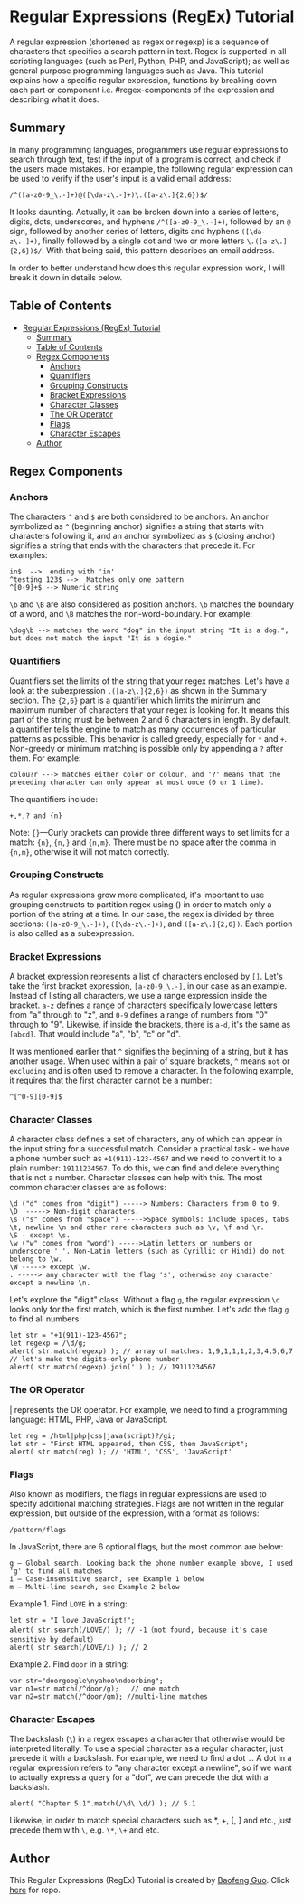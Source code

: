 # Regular Expressions (RegEx) Tutorial

A regular expression (shortened as regex or regexp) is a sequence of characters that specifies a search pattern in text. Regex is supported in all scripting languages (such as Perl, Python, PHP, and JavaScript); as well as general purpose programming languages such as Java. This tutorial explains how a specific regular expression, functions by breaking down each part or component i.e. #regex-components of the expression and describing what it does.

## Summary

In many programming languages, programmers use regular expressions to search through text, test if the input of a program is correct, and check if the users made mistakes. For example, the following regular expression can be used to verify if the user's input is a valid email address:

    /^([a-z0-9_\.-]+)@([\da-z\.-]+)\.([a-z\.]{2,6})$/

It looks daunting. Actually, it can be broken down into a series of letters, digits, dots, underscores, and hyphens `/^([a-z0-9_\.-]+)`, followed by an `@` sign, followed by another series of letters, digits and hyphens `([\da-z\.-]+)`, finally followed by a single dot and two or more letters `\.([a-z\.]{2,6})$/`. With that being said, this pattern describes an email address.

In order to better understand how does this regular expression work, I will break it down in details below.

## Table of Contents

- [Regular Expressions (RegEx) Tutorial](#regular-expressions-regex-tutorial)
  - [Summary](#summary)
  - [Table of Contents](#table-of-contents)
  - [Regex Components](#regex-components)
    - [Anchors](#anchors)
    - [Quantifiers](#quantifiers)
    - [Grouping Constructs](#grouping-constructs)
    - [Bracket Expressions](#bracket-expressions)
    - [Character Classes](#character-classes)
    - [The OR Operator](#the-or-operator)
    - [Flags](#flags)
    - [Character Escapes](#character-escapes)
  - [Author](#author)

## Regex Components

### Anchors

The characters `^` and `$` are both considered to be anchors. An anchor symbolized as `^` (beginning anchor) signifies a string that starts with characters following it, and an anchor symbolized as `$` (closing anchor) signifies a string that ends with the characters that precede it. For examples:

    in$  -->  ending with 'in'
    ^testing 123$ -->  Matches only one pattern
    ^[0-9]+$ --> Numeric string

`\b` and `\B` are also considered as position anchors. `\b` matches the boundary of a word, and `\B` matches the non-word-boundary. For example:

    \dog\b --> matches the word "dog" in the input string "It is a dog.", but does not match the input "It is a dogie."

### Quantifiers

Quantifiers set the limits of the string that your regex matches. Let's have a look at the subexpression `.([a-z\.]{2,6})` as shown in the Summary section. The `{2,6}` part is a quantifier which limits the minimum and maximum number of characters that your regex is looking for. It means this part of the string must be between 2 and 6 characters in length. By default, a quantifier tells the engine to match as many occurrences of particular patterns as possible. This behavior is called greedy, especially for `*` and `+`. Non-greedy or minimum matching is possible only by appending a `?` after them. For example:

    colou?r ---> matches either color or colour, and '?' means that the preceding character can only appear at most once (0 or 1 time).

The quantifiers include:

    +,*,? and {n}
    
Note: `{}`—Curly brackets can provide three different ways to set limits for a match: `{n}`, `{n,}` and `{n,m}`. There must be no space after the comma in `{n,m}`, otherwise it will not match correctly.

### Grouping Constructs

As regular expressions grow more complicated, it's important to use grouping constructs to partition regex using () in order to match only a portion of the string at a time. In our case, the regex is divided by three sections: `([a-z0-9_\.-]+)`, `([\da-z\.-]+)`, and `([a-z\.]{2,6})`. Each portion is also called as a subexpression.

### Bracket Expressions

A bracket expression represents a list of characters enclosed by `[]`. Let's take the first bracket expression, `[a-z0-9_\.-]`, in our case as an example. Instead of listing all characters, we use a range expression inside the bracket. `a-z` defines a range of characters specifically lowercase letters from "a" through to "z", and `0-9` defines a range of numbers from "0" through to "9". Likewise, if inside the brackets, there is `a-d`, it's the same as `[abcd]`. That would include "a", "b", "c" or "d".

It was mentioned earlier that `^` signifies the beginning of a string, but it has another usage. When used within a pair of square brackets, `^` means `not` or `excluding` and is often used to remove a character. In the following example, it requires that the first character cannot be a number:

    ^[^0-9][0-9]$

### Character Classes

A character class defines a set of characters, any of which can appear in the input string for a successful match. Consider a practical task - we have a phone number such as `+1(911)-123-4567` and we need to convert it to a plain number: `19111234567`. To do this, we can find and delete everything that is not a number. Character classes can help with this. The most common character classes are as follows:

    \d ("d" comes from "digit") -----> Numbers: Characters from 0 to 9.
    \D  -----> Non-digit characters.
    \s ("s" comes from "space") ----->Space symbols: include spaces, tabs \t, newline \n and other rare characters such as \v, \f and \r.
    \S - except \s.
    \w ("w" comes from "word") ----->Latin letters or numbers or underscore '_'. Non-Latin letters (such as Cyrillic or Hindi) do not belong to \w.
    \W -----> except \w.
    . -----> any character with the flag 's', otherwise any character except a newline \n.

Let's explore the "digit" class. Without a flag `g`, the regular expression `\d` looks only for the first match, which is the first number. Let's add the flag `g` to find all numbers:

    let str = "+1(911)-123-4567";
    let regexp = /\d/g;
    alert( str.match(regexp) ); // array of matches: 1,9,1,1,1,2,3,4,5,6,7
    // let's make the digits-only phone number
    alert( str.match(regexp).join('') ); // 19111234567


### The OR Operator

| represents the OR operator. For example, we need to find a programming language: HTML, PHP, Java or JavaScript.

    let reg = /html|php|css|java(script)?/gi;
    let str = "First HTML appeared, then CSS, then JavaScript";
    alert( str.match(reg) ); // 'HTML', 'CSS', 'JavaScript'

### Flags

Also known as modifiers, the flags in regular expressions are used to specify additional matching strategies. Flags are not written in the regular expression, but outside of the expression, with a format as follows:

    /pattern/flags

In JavaScript, there are 6 optional flags, but the most common are below:

    g — Global search. Looking back the phone number example above, I used 'g' to find all matches
    i — Case-insensitive search, see Example 1 below
    m — Multi-line search, see Example 2 below

Example 1. Find `LOVE` in a string:

    let str = "I love JavaScript!";
    alert( str.search(/LOVE/) ); // -1（not found, because it's case sensitive by default）
    alert( str.search(/LOVE/i) ); // 2

Example 2. Find `door` in a string:

    var str="doorgoogle\nyahoo\ndoorbing";
    var n1=str.match(/^door/g);   // one match
    var n2=str.match(/^door/gm); //multi-line matches

### Character Escapes

The backslash (`\`) in a regex escapes a character that otherwise would be interpreted literally. To use a special character as a regular character, just precede it with a backslash. For example, we need to find a dot `.`. A dot in a regular expression refers to "any character except a newline", so if we want to actually express a query for a "dot", we can precede the dot with a backslash.

    alert( "Chapter 5.1".match(/\d\.\d/) ); // 5.1

Likewise, in order to match special characters such as *, +, [, ] and etc., just precede them with `\`, e.g. `\*`, `\+` and etc.

## Author

This Regular Expressions (RegEx) Tutorial is created by [Baofeng Guo](https://github.com/magickw). Click [here](https://github.com/magickw/RegExTutorial) for repo.
